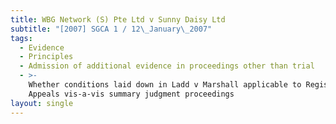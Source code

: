 ```yaml
---
title: WBG Network (S) Pte Ltd v Sunny Daisy Ltd
subtitle: "[2007] SGCA 1 / 12\_January\_2007"
tags:
  - Evidence
  - Principles
  - Admission of additional evidence in proceedings other than trial
  - >-
    Whether conditions laid down in Ladd v Marshall applicable to Registrar\'s
    Appeals vis-a-vis summary judgment proceedings
layout: single
---
```


